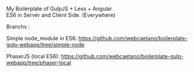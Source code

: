 My Boilerplate of GulpJS + Less + Angular  
ES6 in Server and Client Side. (Everywhere)


Branchs : 

Simple node_module in ES6: 
https://github.com/webcaetano/boilerplate-gulp-webapp/tree/simple-node

PhaserJS (local ES6):
https://github.com/webcaetano/boilerplate-gulp-webapp/tree/phaser-local
